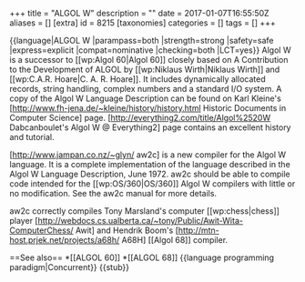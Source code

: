 +++
title = "ALGOL W"
description = ""
date = 2017-01-07T16:55:50Z
aliases = []
[extra]
id = 8215
[taxonomies]
categories = []
tags = []
+++

{{language|ALGOL W
|parampass=both
|strength=strong
|safety=safe
|express=explicit
|compat=nominative
|checking=both
|LCT=yes}}
Algol W is a successor to [[wp:Algol 60|Algol 60]] closely based on A
Contribution to the Development of ALGOL by [[wp:Niklaus Wirth|Niklaus Wirth]]
and [[wp:C.A.R. Hoare|C. A. R. Hoare]]. It includes dynamically
allocated records, string handling, complex numbers and a standard I/O
system. A copy of the Algol W Language Description can be found on Karl
Kleine's [http://www.fh-jena.de/~kleine/history/history.html Historic Documents in Computer Science]
page. [http://everything2.com/title/Algol%2520W Dabcanboulet's Algol W @ Everything2]
page contains an excellent
history and tutorial.

[http://www.jampan.co.nz/~glyn/ aw2c] is a new compiler for the Algol W
language. It is a complete implementation of the language described in
the Algol W Language Description, June 1972. aw2c should be able to
compile code intended for the [[wp:OS/360|OS/360]] Algol W compilers
with little or no modification. See the aw2c manual for more details.

aw2c correctly compiles Tony Marsland's computer [[wp:chess|chess]] player
[http://webdocs.cs.ualberta.ca/~tony/Public/Awit-Wita-ComputerChess/ Awit]
and Hendrik Boom's [http://mtn-host.prjek.net/projects/a68h/ A68H]
[[Algol 68]] compiler.

==See also==
*[[ALGOL 60]]
*[[ALGOL 68]]
{{language programming paradigm|Concurrent}}
{{stub}}
